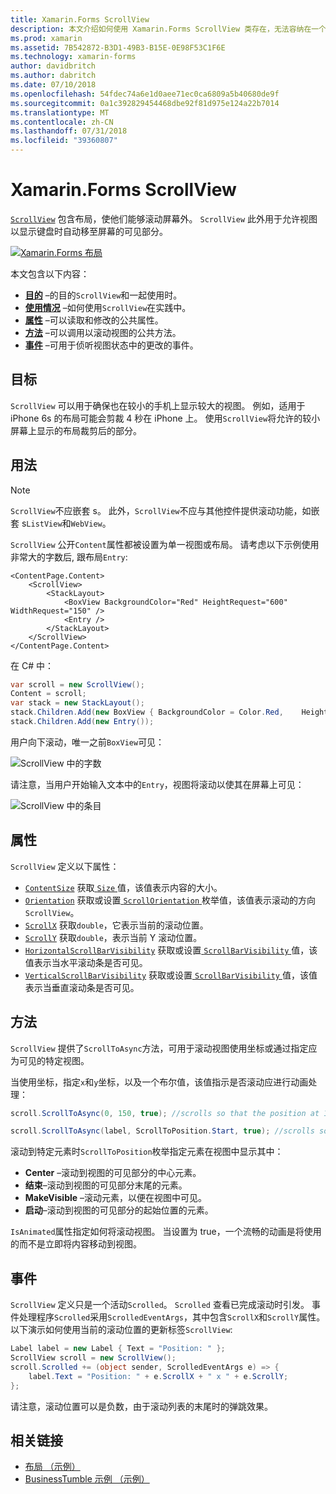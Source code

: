 ```yaml
---
title: Xamarin.Forms ScrollView
description: 本文介绍如何使用 Xamarin.Forms ScrollView 类存在，无法容纳在一个屏幕上，并且具有内容留出空间适用于键盘的布局。
ms.prod: xamarin
ms.assetid: 7B542872-B3D1-49B3-B15E-0E98F53C1F6E
ms.technology: xamarin-forms
author: davidbritch
ms.author: dabritch
ms.date: 07/10/2018
ms.openlocfilehash: 54fdec74a6e1d0aee71ec0ca6809a5b40680de9f
ms.sourcegitcommit: 0a1c392829454468dbe92f81d975e124a22b7014
ms.translationtype: MT
ms.contentlocale: zh-CN
ms.lasthandoff: 07/31/2018
ms.locfileid: "39360807"
---
```

# <a name="xamarinforms-scrollview"></a>Xamarin.Forms ScrollView

[`ScrollView`](xref:Xamarin.Forms.ScrollView) 包含布局，使他们能够滚动屏幕外。 `ScrollView` 此外用于允许视图以显示键盘时自动移至屏幕的可见部分。

[![](scroll-view-images/layouts-sml.png "Xamarin.Forms 布局")](scroll-view-images/layouts.png#lightbox "Xamarin.Forms 布局")

本文包含以下内容：

- **[目的](#purpose)** &ndash;的目的`ScrollView`和一起使用时。
- **[使用情况](#usage)** &ndash;如何使用`ScrollView`在实践中。
- **[属性](#properties)** &ndash;可以读取和修改的公共属性。
- **[方法](#methods)** &ndash;可以调用以滚动视图的公共方法。
- **[事件](#events)** &ndash;可用于侦听视图状态中的更改的事件。

## <a name="purpose"></a>目标

`ScrollView` 可以用于确保也在较小的手机上显示较大的视图。 例如，适用于 iPhone 6s 的布局可能会剪裁 4 秒在 iPhone 上。 使用`ScrollView`将允许的较小屏幕上显示的布局裁剪后的部分。

## <a name="usage"></a>用法

> [!NOTE]
> `ScrollView`不应嵌套 s。 此外，`ScrollView`不应与其他控件提供滚动功能，如嵌套 s`ListView`和`WebView`。

`ScrollView` 公开`Content`属性都被设置为单一视图或布局。 请考虑以下示例使用非常大的字数后, 跟布局`Entry`:

```xaml
<ContentPage.Content>
    <ScrollView>
        <StackLayout>
            <BoxView BackgroundColor="Red" HeightRequest="600" WidthRequest="150" />
            <Entry />
        </StackLayout>
    </ScrollView>
</ContentPage.Content>
```

在 C# 中：

```csharp
var scroll = new ScrollView();
Content = scroll;
var stack = new StackLayout();
stack.Children.Add(new BoxView { BackgroundColor = Color.Red,    HeightRequest = 600, WidthRequest = 600 });
stack.Children.Add(new Entry());
```

用户向下滚动，唯一之前`BoxView`可见：

![](scroll-view-images/scroll-start.png "ScrollView 中的字数")

请注意，当用户开始输入文本中的`Entry`，视图将滚动以使其在屏幕上可见：

![](scroll-view-images/scroll-end.png "ScrollView 中的条目")

## <a name="properties"></a>属性

`ScrollView` 定义以下属性：

- [`ContentSize`](xref:Xamarin.Forms.ScrollView.ContentSizeProperty) 获取[ `Size` ](xref:Xamarin.Forms.Size)值，该值表示内容的大小。
- [`Orientation`](xref:Xamarin.Forms.ScrollView.OrientationProperty) 获取或设置[ `ScrollOrientation` ](xref:Xamarin.Forms.ScrollOrientation)枚举值，该值表示滚动的方向`ScrollView`。
- [`ScrollX`](xref:Xamarin.Forms.ScrollView.ScrollXProperty) 获取`double`，它表示当前的滚动位置。
- [`ScrollY`](xref:Xamarin.Forms.ScrollView.ScrollYProperty) 获取`double`，表示当前 Y 滚动位置。
- [`HorizontalScrollBarVisibility`](xref:Xamarin.Forms.ScrollView.HorizontalScrollBarVisibilityProperty) 获取或设置[ `ScrollBarVisibility` ](xref:Xamarin.Forms.ScrollBarVisibility)值，该值表示当水平滚动条是否可见。
- [`VerticalScrollBarVisibility`](xref:Xamarin.Forms.ScrollView.VerticalScrollBarVisibilityProperty) 获取或设置[ `ScrollBarVisibility` ](xref:Xamarin.Forms.ScrollBarVisibility)值，该值表示当垂直滚动条是否可见。

## <a name="methods"></a>方法

`ScrollView` 提供了`ScrollToAsync`方法，可用于滚动视图使用坐标或通过指定应为可见的特定视图。

当使用坐标，指定`x`和`y`坐标，以及一个布尔值，该值指示是否滚动应进行动画处理：

```csharp
scroll.ScrollToAsync(0, 150, true); //scrolls so that the position at 150px from the top is visible

scroll.ScrollToAsync(label, ScrollToPosition.Start, true); //scrolls so that the label is at the start of the list
```

滚动到特定元素时`ScrollToPosition`枚举指定元素在视图中显示其中：

- **Center** &ndash;滚动到视图的可见部分的中心元素。
- **结束**&ndash;滚动到视图的可见部分末尾的元素。
- **MakeVisible** &ndash;滚动元素，以便在视图中可见。
- **启动**&ndash;滚动到视图的可见部分的起始位置的元素。

`IsAnimated`属性指定如何将滚动视图。 当设置为 true，一个流畅的动画是将使用的而不是立即将内容移动到视图。

## <a name="events"></a>事件

`ScrollView` 定义只是一个活动`Scrolled`。 `Scrolled` 查看已完成滚动时引发。 事件处理程序`Scrolled`采用`ScrolledEventArgs`，其中包含`ScrollX`和`ScrollY`属性。 以下演示如何使用当前的滚动位置的更新标签`ScrollView`:

```csharp
Label label = new Label { Text = "Position: " };
ScrollView scroll = new ScrollView();
scroll.Scrolled += (object sender, ScrolledEventArgs e) => {
    label.Text = "Position: " + e.ScrollX + " x " + e.ScrollY;
};
```

请注意，滚动位置可以是负数，由于滚动列表的末尾时的弹跳效果。


## <a name="related-links"></a>相关链接

- [布局 （示例）](https://developer.xamarin.com/samples/xamarin-forms/UserInterface/Layout/)
- [BusinessTumble 示例 （示例）](https://developer.xamarin.com/samples/xamarin-forms/UserInterface/BusinessTumble/)

